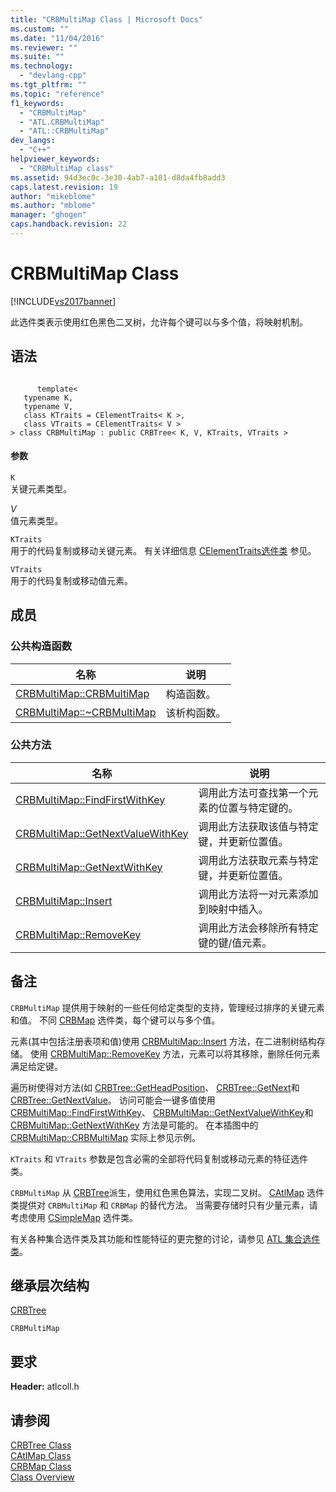 ```yaml
---
title: "CRBMultiMap Class | Microsoft Docs"
ms.custom: ""
ms.date: "11/04/2016"
ms.reviewer: ""
ms.suite: ""
ms.technology: 
  - "devlang-cpp"
ms.tgt_pltfrm: ""
ms.topic: "reference"
f1_keywords: 
  - "CRBMultiMap"
  - "ATL.CRBMultiMap"
  - "ATL::CRBMultiMap"
dev_langs: 
  - "C++"
helpviewer_keywords: 
  - "CRBMultiMap class"
ms.assetid: 94d3ec0c-3e30-4ab7-a101-d8da4fb8add3
caps.latest.revision: 19
author: "mikeblome"
ms.author: "mblome"
manager: "ghogen"
caps.handback.revision: 22
---
```

# CRBMultiMap Class
[!INCLUDE[vs2017banner](../../assembler/inline/includes/vs2017banner.md)]

此选件类表示使用红色黑色二叉树，允许每个键可以与多个值，将映射机制。  
  
## 语法  
  
```  
  
      template<  
   typename K,  
   typename V,  
   class KTraits = CElementTraits< K >,  
   class VTraits = CElementTraits< V >  
> class CRBMultiMap : public CRBTree< K, V, KTraits, VTraits >  
```  
  
#### 参数  
 `K`  
 关键元素类型。  
  
 *V*  
 值元素类型。  
  
 `KTraits`  
 用于的代码复制或移动关键元素。  有关详细信息 [CElementTraits选件类](../../atl/reference/celementtraits-class.md) 参见。  
  
 `VTraits`  
 用于的代码复制或移动值元素。  
  
## 成员  
  
### 公共构造函数  
  
|名称|说明|  
|--------|--------|  
|[CRBMultiMap::CRBMultiMap](../Topic/CRBMultiMap::CRBMultiMap.md)|构造函数。|  
|[CRBMultiMap::~CRBMultiMap](../Topic/CRBMultiMap::~CRBMultiMap.md)|该析构函数。|  
  
### 公共方法  
  
|名称|说明|  
|--------|--------|  
|[CRBMultiMap::FindFirstWithKey](../Topic/CRBMultiMap::FindFirstWithKey.md)|调用此方法可查找第一个元素的位置与特定键的。|  
|[CRBMultiMap::GetNextValueWithKey](../Topic/CRBMultiMap::GetNextValueWithKey.md)|调用此方法获取该值与特定键，并更新位置值。|  
|[CRBMultiMap::GetNextWithKey](../Topic/CRBMultiMap::GetNextWithKey.md)|调用此方法获取元素与特定键，并更新位置值。|  
|[CRBMultiMap::Insert](../Topic/CRBMultiMap::Insert.md)|调用此方法将一对元素添加到映射中插入。|  
|[CRBMultiMap::RemoveKey](../Topic/CRBMultiMap::RemoveKey.md)|调用此方法会移除所有特定键的键\/值元素。|  
  
## 备注  
 `CRBMultiMap` 提供用于映射的一些任何给定类型的支持，管理经过排序的关键元素和值。  不同 [CRBMap](../../atl/reference/crbmap-class.md) 选件类，每个键可以与多个值。  
  
 元素\(其中包括注册表项和值\)使用 [CRBMultiMap::Insert](../Topic/CRBMultiMap::Insert.md) 方法，在二进制树结构存储。  使用 [CRBMultiMap::RemoveKey](../Topic/CRBMultiMap::RemoveKey.md) 方法，元素可以将其移除，删除任何元素满足给定键。  
  
 遍历树使得对方法\(如 [CRBTree::GetHeadPosition](../Topic/CRBTree::GetHeadPosition.md)、 [CRBTree::GetNext](../Topic/CRBTree::GetNext.md)和 [CRBTree::GetNextValue](../Topic/CRBTree::GetNextValue.md)。  访问可能会一键多值使用 [CRBMultiMap::FindFirstWithKey](../Topic/CRBMultiMap::FindFirstWithKey.md)、 [CRBMultiMap::GetNextValueWithKey](../Topic/CRBMultiMap::GetNextValueWithKey.md)和 [CRBMultiMap::GetNextWithKey](../Topic/CRBMultiMap::GetNextWithKey.md) 方法是可能的。  在本插图中的 [CRBMultiMap::CRBMultiMap](../Topic/CRBMultiMap::CRBMultiMap.md) 实际上参见示例。  
  
 `KTraits` 和 `VTraits` 参数是包含必需的全部将代码复制或移动元素的特征选件类。  
  
 `CRBMultiMap` 从 [CRBTree](../../atl/reference/crbtree-class.md)派生，使用红色黑色算法，实现二叉树。  [CAtlMap](../../atl/reference/catlmap-class.md) 选件类提供对 `CRBMultiMap` 和 `CRBMap` 的替代方法。  当需要存储时只有少量元素，请考虑使用 [CSimpleMap](../../atl/reference/csimplemap-class.md) 选件类。  
  
 有关各种集合选件类及其功能和性能特征的更完整的讨论，请参见 [ATL 集合选件类](../../atl/atl-collection-classes.md)。  
  
## 继承层次结构  
 [CRBTree](../../atl/reference/crbtree-class.md)  
  
 `CRBMultiMap`  
  
## 要求  
 **Header:** atlcoll.h  
  
## 请参阅  
 [CRBTree Class](../../atl/reference/crbtree-class.md)   
 [CAtlMap Class](../../atl/reference/catlmap-class.md)   
 [CRBMap Class](../../atl/reference/crbmap-class.md)   
 [Class Overview](../../atl/atl-class-overview.md)